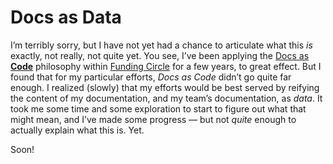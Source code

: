 # Docs as Data

I’m terribly sorry, but I have not yet had a chance to articulate what this *is* exactly, not
really, not quite yet. You see, I’ve been applying the [Docs as **Code**][dac] philosophy within
[Funding Circle][funding-circle] for a few years, to great effect. But I found that for my
particular efforts, *Docs as Code* didn’t go quite far enough. I realized (slowly) that my efforts
would be best served by reifying the content of my documentation, and my team’s documentation, as
*data*. It took me some time and some exploration to start to figure out what that might mean, and
I’ve made some progress — but not *quite* enough to actually explain what this is. Yet.

Soon!


[dac]: https://www.writethedocs.org/guide/docs-as-code/
[funding-circle]: https://github.com/FundingCircle/
